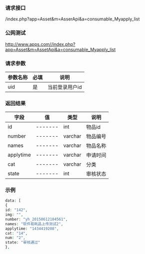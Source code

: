 ### **请求接口**
/index.php?app=Asset&m=AsserApi&a=consumable_Myapply_list



### **公网测试**
http://www.apps.com//index.php?app=Asset&m=AssetApi&a=consumable_Myapply_list

### **请求参数**

| 参数名称  |必填|     说明      |
|------|-----|------|
| uid     | 是 |   当前登录用户id   |


### **返回结果**
|字段        |值          |类型    |说明        |
| ---------  |--------    |-------- |--------  |
|id          |-------   |int    |物品id   |
|number      | -------     |varchar  |物品编号      |
|names       |-------     |varchar   |物品名称      |
|applytime| -------     |   varchar        |  申请时间     |
|cat| -------    |varchar  |分类     |
|state| -------     |int  |审核状态     |


### **示例**
````php
data: [
{
id: "142",
img: "",
number: "yh_20150612104561",
names: "软件易耗品上传测试2",
applytime: "1434419208",
cat: "14",
num: "2",
state: "审核通过"
},

